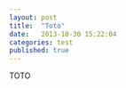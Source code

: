 ```yaml
---
layout: post
title:  "Toto"
date:   2013-10-30 15:22:04
categories: test
published: true
---
```

TOTO
